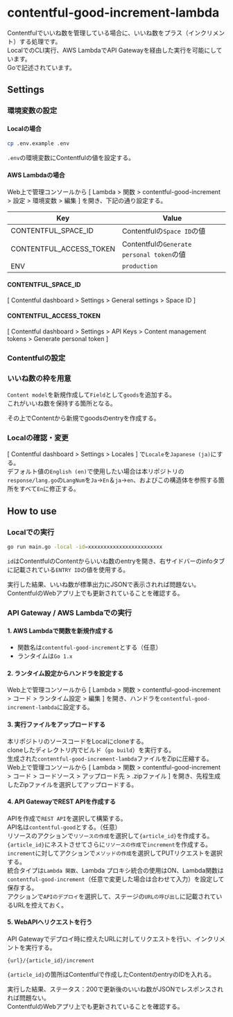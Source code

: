 # contentful-good-increment-lambda

Contentfulでいいね数を管理している場合に、いいね数をプラス（インクリメント）する処理です。  
LocalでのCLI実行、AWS LambdaでAPI Gatewayを経由した実行を可能にしています。  
Goで記述されています。

## Settings

### 環境変数の設定

#### Localの場合

```sh
cp .env.example .env
```

`.env`の環境変数にContentfulの値を設定する。


#### AWS Lambdaの場合

Web上で管理コンソールから [ Lambda > 関数 > contentful-good-increment > 設定 > 環境変数 > 編集 ] を開き、下記の通り設定する。

| Key | Value |
| --- | --- |
| CONTENTFUL_SPACE_ID | Contentfulの`Space ID`の値 |
| CONTENTFUL_ACCESS_TOKEN | Contentfulの`Generate personal token`の値 |
| ENV | `production` |

#### CONTENTFUL_SPACE_ID

[ Contentful dashboard > Settings > General settings > Space ID ]

#### CONTENTFUL_ACCESS_TOKEN

[ Contentful dashboard > Settings > API Keys > Content management tokens > Generate personal token ]


### Contentfulの設定

### いいね数の枠を用意

`Content model`を新規作成して`Field`として`goods`を追加する。  
これがいいね数を保持する箇所となる。

その上でContentから新規でgoodsのentryを作成する。

### Localの確認・変更

[ Contentful dashboard > Settings > Locales ] で`Locale`を`Japanese (ja)`にする。  
デフォルト値の`English (en)`で使用したい場合は本リポジトリの`response/lang.go`の`LangNum`を`Ja`→`En`＆`ja`→`en`、およびこの構造体を参照する箇所をすべて`En`に修正する。

## How to use

### Localでの実行

```sh
go run main.go -local -id=xxxxxxxxxxxxxxxxxxxxxxxx
```

`id`はContentfulのContentからいいね数のentryを開き、右サイドバーのinfoタブに記載されている`ENTRY ID`の値を使用する。

実行した結果、いいね数が標準出力にJSONで表示されれば問題ない。  
ContentfulのWebアプリ上でも更新されていることを確認する。

### API Gateway / AWS Lambdaでの実行

#### 1. AWS Lambdaで関数を新規作成する

- 関数名は`contentful-good-increment`とする（任意）
- ランタイムは`Go 1.x`

#### 2. ランタイム設定からハンドラを設定する

Web上で管理コンソールから [ Lambda > 関数 > contentful-good-increment > コード > ランタイム設定 > 編集 ] を開き、ハンドラを`contentful-good-increment-lambda`に設定する。

#### 3. 実行ファイルをアップロードする

本リポジトリのソースコードをLocalにcloneする。  
cloneしたディレクトリ内でビルド（`go build`）を実行する。  
生成された`contentful-good-increment-lambda`ファイルをZipに圧縮する。  
Web上で管理コンソールから [ Lambda > 関数 > contentful-good-increment > コード > コードソース > アップロード先 > .zipファイル ] を開き、先程生成したZipファイルを選択してアップロードする。

#### 4. API GatewayでREST APIを作成する

APIを作成で`REST API`を選択して構築する。  
API名は`contentful-good`とする。（任意）  
リソースのアクションで`リソースの作成`を選択して`{article_id}`を作成する。  
`{article_id}`にネストさせてさらに`リソースの作成`で`increment`を作成する。  
`increment`に対してアクションで`メソッドの作成`を選択してPUTリクエストを選択する。  
統合タイプは`Lambda 関数`、Lambda プロキシ統合の使用はON、Lambda関数は`contentful-good-increment`（任意で変更した場合は合わせて入力）を設定して保存する。  
アクションで`APIのデプロイ`を選択して、ステージの`URLの呼び出し`に記載されているURLを控えておく。

#### 5. WebAPIへリクエストを行う

API Gatewayでデプロイ時に控えたURLに対してリクエストを行い、インクリメントを実行する。

```
{url}/{article_id}/increment
```

`{article_id}`の箇所はContentfulで作成したContentのentryのIDを入れる。

実行した結果、ステータス：200で更新後のいいね数がJSONでレスポンスされれば問題ない。  
ContentfulのWebアプリ上でも更新されていることを確認する。

